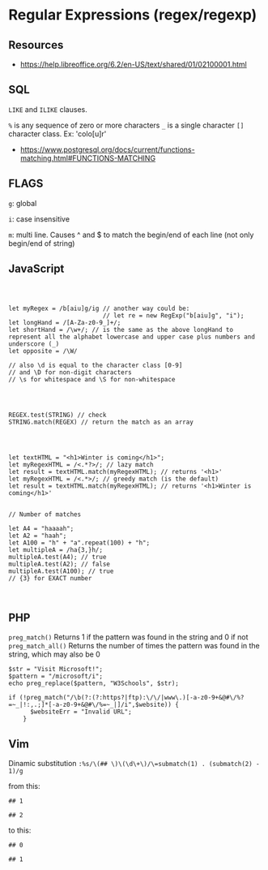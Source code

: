 # Regular Expressions (regex/regexp)

## Resources
- <https://help.libreoffice.org/6.2/en-US/text/shared/01/02100001.html>








## SQL
`LIKE` and `ILIKE` clauses.

`%` is any sequence of zero or more characters
`_` is a single character
`[]` character class. Ex: 'colo[u]r'



- <https://www.postgresql.org/docs/current/functions-matching.html#FUNCTIONS-MATCHING>






## FLAGS
`g`: global

`i`: case insensitive 

`m`:  multi line. Causes ^ and $ to match the begin/end of each line (not only begin/end of string)















## JavaScript

```



let myRegex = /b[aiu]g/ig // another way could be:
						  // let re = new RegExp("b[aiu]g", "i");
let longHand = /[A-Za-z0-9_]+/;
let shortHand = /\w+/; // is the same as the above longHand to represent all the alphabet lowercase and upper case plus numbers and underscore (_)
let opposite = /\W/

// also \d is equal to the character class [0-9]
// and \D for non-digit characters
// \s for whitespace and \S for non-whitespace




REGEX.test(STRING) // check
STRING.match(REGEX) // return the match as an array




let textHTML = "<h1>Winter is coming</h1>";
let myRegexHTML = /<.*?>/; // lazy match
let result = textHTML.match(myRegexHTML); // returns '<h1>'
let myRegexHTML = /<.*>/; // greedy match (is the default)
let result = textHTML.match(myRegexHTML); // returns '<h1>Winter is coming</h1>'


// Number of matches

let A4 = "haaaah";
let A2 = "haah";
let A100 = "h" + "a".repeat(100) + "h";
let multipleA = /ha{3,}h/;
multipleA.test(A4); // true
multipleA.test(A2); // false
multipleA.test(A100); // true
// {3} for EXACT number



```









## PHP


`preg_match()` Returns 1 if the pattern was found in the string and 0 if not
`preg_match_all()` Returns the number of times the pattern was found in the string, which may also be 0

```
$str = "Visit Microsoft!";
$pattern = "/microsoft/i";
echo preg_replace($pattern, "W3Schools", $str);

```

```
if (!preg_match("/\b(?:(?:https?|ftp):\/\/|www\.)[-a-z0-9+&@#\/%?=~_|!:,.;]*[-a-z0-9+&@#\/%=~_|]/i",$website)) {
      $websiteErr = "Invalid URL";
    }    
```


















## Vim


Dinamic substitution `:%s/\(## \)\(\d\+\)/\=submatch(1) . (submatch(2) - 1)/g`

from this:
```
## 1

## 2
```

to this:

```
## 0

## 1
```